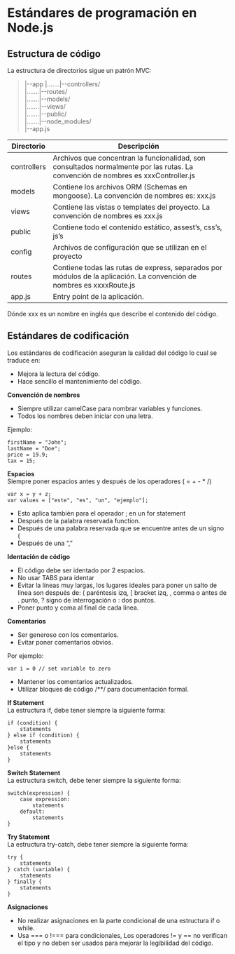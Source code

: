 # Estándares de programación en Node.js
Estructura de código
--------------------
La estructura de directorios sigue un patrón MVC:

> |--app
> |.......|--controllers/<br>
> |.......|--routes/<br>
> |.......|--models/<br>
> |.......|--views/<br>
> |.......|--public/<br>
> |.......|--node_modules/<br>
> |--app.js


|  Directorio  |  Descripción  |
|---|---|
|controllers|Archivos que concentran la funcionalidad, son consultados normalmente por las rutas. La convención de nombres es xxxController.js|
|models|Contiene los archivos ORM (Schemas en mongoose). La convención de nombres es: xxx.js|
|views|Contiene las vistas o templates del proyecto. La convención de nombres es xxx.js|
|public|Contiene todo el contenido estático, assest’s, css’s, js’s|
|config| Archivos de configuración que se utilizan en el proyecto|
|routes|Contiene todas las rutas de express, separados por módulos de la aplicación. La convención de nombres  es xxxxRoute.js|
|app.js|Entry point de la aplicación.|
Dónde xxx es un nombre en inglés que describe el contenido del código. 


## Estándares de codificación ##

Los estándares de codificación aseguran la calidad del código lo cual se traduce en:

 - Mejora la lectura del código.
 - Hace sencillo el mantenimiento del código.

**Convención de nombres**

- Siempre utilizar camelCase para nombrar variables y funciones.
- Todos los nombres deben iniciar con una letra.

Ejemplo:

    firstName = "John";
    lastName = "Doe";
    price = 19.9;
    tax = 15;

**Espacios**
<br>Siempre poner espacios antes y después de los operadores ( = + - * /)

    var x = y + z;
    var values = ["este", "es", "un", "ejemplo"];

- Esto aplica también para el operador ; en un for statement
- Después de la palabra reservada function.
- Después de una palabra reservada que se encuentre antes de un signo (
- Después de una “,” 

**Identación de código**
- El código debe ser identado por 2 espacios.
- No usar TABS para identar
- Evitar la líneas muy largas, los lugares ideales para poner un salto de línea son después de: ( paréntesis izq, [ bracket izq, , comma o antes de . punto, ? signo de interrogación o : dos puntos.
- Poner punto y coma al final de cada línea.

**Comentarios**

 - Ser generoso con los comentarios. 
 - Evitar poner comentarios obvios.

Por ejemplo:

    var i = 0 // set variable to zero

- Mantener los comentarios actualizados.
- Utilizar bloques de código /**/ para documentación formal.

**If Statement**
<br>La estructura if, debe tener siempre la siguiente forma:

    if (condition) {
	    statements
	} else if (condition) {
		statements
	}else {
		statements
	}
	
**Switch Statement**
<br>La estructura switch, debe tener siempre la siguiente forma:

    switch(expression) {
	    case expression:
		    statements
		default:
			statements
	}

**Try Statement**
<br>La estructura try-catch, debe tener siempre la siguiente forma:

    try {
	    statements
	} catch (variable) {
		statements
	} finally {
		statements
	}

**Asignaciones**

 - No realizar asignaciones en la parte condicional de una estructura if
   o while. 
 - Usa === o !=== para condicionales, Los operadores != y == no
   verifican el tipo y no deben ser usados para mejorar la legibilidad
   del código.
